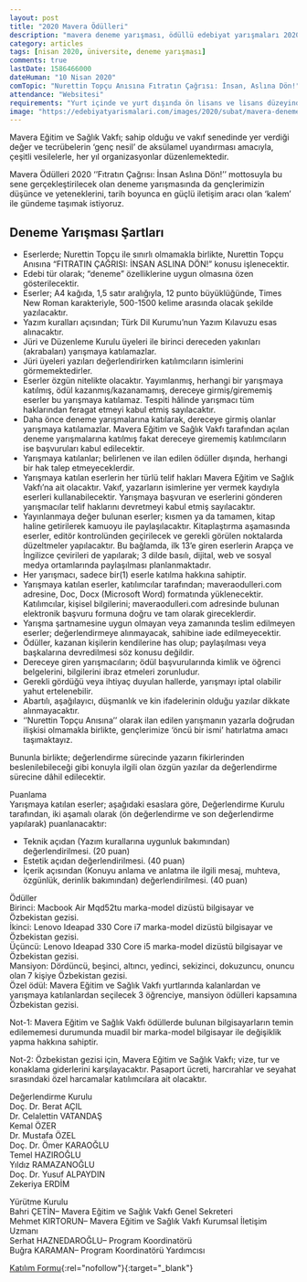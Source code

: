 ```yaml
---
layout: post
title: "2020 Mavera Ödülleri"
description: "mavera deneme yarışması, ödüllü edebiyat yarışmaları 2020"
category: articles
tags: [nisan 2020, üniversite, deneme yarışması]
comments: true
lastDate: 1586466000    
dateHuman: "10 Nisan 2020"
comTopic: "Nurettin Topçu Anısına Fıtratın Çağrısı: İnsan, Aslına Dön!"
attendance: "Websitesi"
requirements: "Yurt içinde ve yurt dışında ön lisans ve lisans düzeyinde eğitim alan 30 yaş altı öğrenciler katılabilir."
image: "https://edebiyatyarismalari.com/images/2020/subat/mavera-deneme-yarismasi.jpg"
---
```


Mavera Eğitim ve Sağlık Vakfı; sahip olduğu ve vakıf senedinde yer verdiği değer ve tecrübelerin ‘genç nesil’ de aksülamel uyandırması amacıyla, çeşitli vesilelerle, her yıl organizasyonlar düzenlemektedir.

Mavera Ödülleri 2020 ‘’Fıtratın Çağrısı: İnsan Aslına Dön!’’ mottosuyla bu sene gerçekleştirilecek olan deneme yarışmasında da gençlerimizin düşünce ve yeteneklerini, tarih boyunca en güçlü iletişim aracı olan ‘kalem’ ile gündeme taşımak istiyoruz.

## Deneme Yarışması Şartları
- Eserlerde; Nurettin Topçu ile sınırlı olmamakla birlikte, Nurettin Topçu Anısına “FITRATIN ÇAĞRISI: İNSAN ASLINA DÖN!” konusu işlenecektir.
- Edebi tür olarak; “deneme” özelliklerine uygun olmasına özen gösterilecektir.
- Eserler; A4 kağıda, 1,5 satır aralığıyla, 12 punto büyüklüğünde, Times New Roman karakteriyle, 500-1500 kelime arasında olacak şekilde yazılacaktır.
- Yazım kuralları açısından; Türk Dil Kurumu’nun Yazım Kılavuzu esas alınacaktır.
- Jüri ve Düzenleme Kurulu üyeleri ile birinci dereceden yakınları (akrabaları) yarışmaya katılamazlar.
- Jüri üyeleri yazıları değerlendirirken katılımcıların isimlerini görmemektedirler.
- Eserler özgün nitelikte olacaktır. Yayımlanmış, herhangi bir yarışmaya katılmış, ödül kazanmış/kazanamamış, dereceye girmiş/girememiş eserler bu yarışmaya katılamaz. Tespiti hâlinde yarışmacı tüm haklarından feragat etmeyi kabul etmiş sayılacaktır.
- Daha önce deneme yarışmalarına katılarak, dereceye girmiş olanlar yarışmaya katılamazlar. Mavera Eğitim ve Sağlık Vakfı tarafından açılan deneme yarışmalarına katılmış fakat dereceye girememiş katılımcıların ise başvuruları kabul edilecektir.
- Yarışmaya katılanlar; belirlenen ve ilan edilen ödüller dışında, herhangi bir hak talep etmeyeceklerdir.
- Yarışmaya katılan eserlerin her türlü telif hakları Mavera Eğitim ve Sağlık Vakfı’na ait olacaktır. Vakıf, yazarların isimlerine yer vermek kaydıyla eserleri kullanabilecektir. Yarışmaya başvuran ve eserlerini gönderen yarışmacılar telif haklarını devretmeyi kabul etmiş sayılacaktır.
- Yayınlanmaya değer bulunan eserler; kısmen ya da tamamen, kitap haline getirilerek kamuoyu ile paylaşılacaktır. Kitaplaştırma aşamasında eserler, editör kontrolünden geçirilecek ve gerekli görülen noktalarda düzeltmeler yapılacaktır. Bu bağlamda, ilk 13’e giren eserlerin Arapça ve İngilizce çevirileri de yapılarak; 3 dilde basılı, dijital, web ve sosyal medya ortamlarında paylaşılması planlanmaktadır.
- Her yarışmacı, sadece bir(1) eserle katılma hakkına sahiptir.
- Yarışmaya katılan eserler, katılımcılar tarafından; maveraodulleri.com adresine, Doc, Docx (Microsoft Word) formatında yüklenecektir. Katılımcılar, kişisel bilgilerini; maveraodulleri.com adresinde bulunan elektronik başvuru formuna doğru ve tam olarak gireceklerdir.
- Yarışma şartnamesine uygun olmayan veya zamanında teslim edilmeyen eserler; değerlendirmeye alınmayacak, sahibine iade edilmeyecektir.
- Ödüller, kazanan kişilerin kendilerine has olup; paylaşılması veya başkalarına devredilmesi söz konusu değildir.
- Dereceye giren yarışmacıların; ödül başvurularında kimlik ve öğrenci belgelerini, bilgilerini ibraz etmeleri zorunludur.
- Gerekli gördüğü veya ihtiyaç duyulan hallerde, yarışmayı iptal olabilir yahut ertelenebilir.
- Abartılı, aşağılayıcı, düşmanlık ve kin ifadelerinin olduğu yazılar dikkate alınmayacaktır.
- ‘’Nurettin Topçu Anısına’’ olarak ilan edilen yarışmanın yazarla doğrudan ilişkisi olmamakla birlikte, gençlerimize ‘öncü bir ismi’ hatırlatma amacı taşımaktayız.

Bununla birlikte; değerlendirme sürecinde yazarın fikirlerinden beslenilebileceği gibi konuyla ilgili olan özgün yazılar da değerlendirme sürecine dâhil edilecektir.

Puanlama  
Yarışmaya katılan eserler; aşağıdaki esaslara göre, Değerlendirme Kurulu tarafından, iki aşamalı olarak (ön değerlendirme ve son değerlendirme yapılarak) puanlanacaktır:
- Teknik açıdan (Yazım kurallarına uygunluk bakımından) değerlendirilmesi. (20 puan)
- Estetik açıdan değerlendirilmesi. (40 puan)
- İçerik açısından (Konuyu anlama ve anlatma ile ilgili mesaj, muhteva, özgünlük, derinlik bakımından) değerlendirilmesi. (40 puan)

Ödüller  
Birinci: Macbook Air Mqd52tu marka-model dizüstü bilgisayar ve Özbekistan gezisi.  
İkinci: Lenovo Ideapad 330 Core i7 marka-model dizüstü bilgisayar ve Özbekistan gezisi.  
Üçüncü: Lenovo Ideapad 330 Core i5 marka-model dizüstü bilgisayar ve Özbekistan gezisi.  
Mansiyon: Dördüncü, beşinci, altıncı, yedinci, sekizinci, dokuzuncu, onuncu olan 7 kişiye Özbekistan gezisi.  
Özel ödül: Mavera Eğitim ve Sağlık Vakfı yurtlarında kalanlardan ve yarışmaya katılanlardan seçilecek 3 öğrenciye, mansiyon ödülleri kapsamına Özbekistan gezisi.  

Not-1: Mavera Eğitim ve Sağlık Vakfı ödüllerde bulunan bilgisayarların temin edilememesi durumunda muadil bir marka-model bilgisayar ile değişiklik yapma hakkına sahiptir.  

Not-2: Özbekistan gezisi için, Mavera Eğitim ve Sağlık Vakfı; vize, tur ve konaklama giderlerini karşılayacaktır. Pasaport ücreti, harcırahlar ve seyahat sırasındaki özel harcamalar katılımcılara ait olacaktır.  

Değerlendirme Kurulu  
Doç. Dr. Berat AÇIL  
Dr. Celalettin VATANDAŞ  
Kemal ÖZER  
Dr. Mustafa ÖZEL  
Doç. Dr. Ömer KARAOĞLU  
Temel HAZIROĞLU  
Yıldız RAMAZANOĞLU  
Doç. Dr. Yusuf ALPAYDIN  
Zekeriya ERDİM  

Yürütme Kurulu  
Bahri ÇETİN– Mavera Eğitim ve Sağlık Vakfı Genel Sekreteri  
Mehmet KIRTORUN– Mavera Eğitim ve Sağlık Vakfı Kurumsal İletişim Uzmanı  
Serhat HAZNEDAROĞLU– Program Koordinatörü  
Buğra KARAMAN– Program Koordinatörü Yardımcısı

[Katılım Formu](https://maveraodulleri.com/yarismaya-katilim-formu/?ref=edebiyatyarismalari.com){:rel="nofollow"}{:target="_blank"}